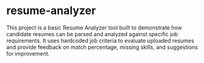 # resume-analyzer
This project is a basic Resume Analyzer tool built to demonstrate how candidate resumes can be parsed and analyzed against specific job requirements. It uses hardcoded job criteria to evaluate uploaded resumes and provide feedback on match percentage, missing skills, and suggestions for improvement.
